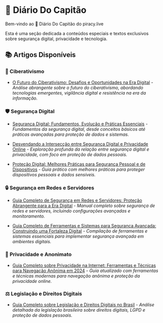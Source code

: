 # 🧭 Diário Do Capitão

Bem-vindo ao 🧭 Diário Do Capitão do piracy.live

Esta é uma seção dedicada a conteúdos especiais e textos exclusivos sobre segurança digital, privacidade e tecnologia.

## 📚 Artigos Disponíveis

### 🔴 Ciberativismo

- [O Futuro do Ciberativismo: Desafios e Oportunidades na Era Digital](./o-futuro-do-ciberativismo-desafios-e-oportunidades-na-era-digital) - *Análise abrangente sobre o futuro do ciberativismo, abordando tecnologias emergentes, vigilância digital e resistência na era da informação.*

### 🛡️ Segurança Digital

- [Segurança Digital: Fundamentos, Evolução e Práticas Essenciais](./seguranca-digital-fundamentos-evolucao-e-praticas-essenciais) - *Fundamentos da segurança digital, desde conceitos básicos até práticas avançadas para proteção de dados e sistemas.*

- [Desvendando a Intersecção entre Segurança Digital e Privacidade Online](./desvendando-a-intersecao-entre-seguranca-digital-e-privacidade-online) - *Exploração profunda da relação entre segurança digital e privacidade, com foco em proteção de dados pessoais.*

- [Proteção Digital: Melhores Práticas para Segurança Pessoal e de Dispositivos](./protecao-digital-melhores-praticas-para-seguranca-pessoal-e-de-dispositivos) - *Guia prático com melhores práticas para proteger dispositivos pessoais e dados sensíveis.*

### 🔒 Segurança em Redes e Servidores

- [Guia Completo de Segurança em Redes e Servidores: Proteção Abrangente para a Era Digital](./guia-completo-de-seguranca-em-redes-e-servidores-protecao-abrangente-para-a-era-digital) - *Manual completo sobre segurança de redes e servidores, incluindo configurações avançadas e monitoramento.*

- [Guia Completo de Ferramentas e Sistemas para Segurança Avançada: Construindo uma Fortaleza Digital](./guia-completo-de-ferramentas-e-sistemas-para-seguranca-avancada-construindo-uma-fortaleza-digital) - *Compilação de ferramentas e sistemas essenciais para implementar segurança avançada em ambientes digitais.*

### 🔐 Privacidade e Anonimato

- [Guia Completo sobre Privacidade na Internet: Ferramentas e Técnicas para Navegação Anônima em 2024](./guia-completo-sobre-privacidade-na-internet-ferramentas-e-tecnicas-para-navegacao-anonima-em-2024) - *Guia atualizado com ferramentas e técnicas modernas para navegação anônima e proteção da privacidade online.*

### ⚖️ Legislação e Direitos Digitais

- [Guia Completo sobre Legislação e Direitos Digitais no Brasil](./guia-completo-sobre-legislacao-e-direitos-digitais-no-brasil) - *Análise detalhada da legislação brasileira sobre direitos digitais, LGPD e proteção de dados pessoais.*


